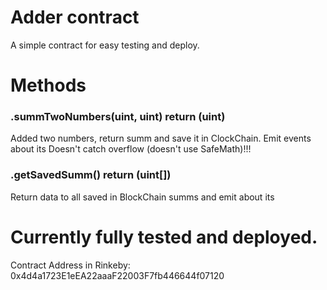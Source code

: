 # Adder contract
A simple contract for easy testing and deploy.

# Methods
### .summTwoNumbers(uint, uint) return (uint)
Added two numbers, return summ and save it in ClockChain. Emit events about its
Doesn't catch overflow (doesn't use SafeMath)!!!
### .getSavedSumm() return (uint[])
Return data to all saved in BlockChain summs and emit about its

# Currently fully tested and deployed.
Contract Address in Rinkeby: 0x4d4a1723E1eEA22aaaF22003F7fb446644f07120
